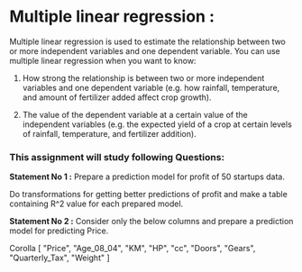# Multiple linear regression :
Multiple linear regression is used to estimate the relationship between two or more independent variables and one dependent variable. You can use multiple linear regression when you want to know:

1. How strong the relationship is between two or more independent variables and one dependent variable (e.g. how rainfall, temperature, and amount of fertilizer added affect crop growth).

2. The value of the dependent variable at a certain value of the independent variables (e.g. the expected yield of a crop at certain levels of rainfall, temperature, and fertilizer addition).

### This assignment will study following Questions:
**Statement No 1 :** Prepare a prediction model for profit of 50 startups data.<br>

Do transformations for getting better predictions of profit and make a table containing R^2 value for each prepared model.

**Statement No 2 :** Consider only the below columns and prepare a prediction model for predicting Price.

Corolla [ "Price", "Age_08_04", "KM", "HP", "cc", "Doors", "Gears", "Quarterly_Tax", "Weight" ]


